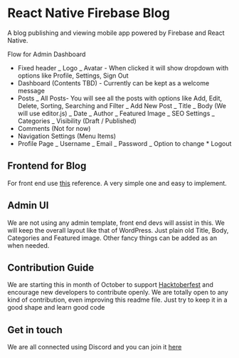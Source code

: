 # React Native Firebase Blog

A blog publishing and viewing mobile app powered by Firebase and React Native.

Flow for Admin Dashboard

- Fixed header
  _ Logo
  _ Avatar - When clicked it will show dropdown with options like Profile, Settings, Sign Out
- Dashboard (Contents TBD) - Currently can be kept as a welcome message
- Posts
  _ All Posts- You will see all the posts with options like Add, Edit, Delete, Sorting, Searching and Filter
  _ Add New Post
  _ Title
  _ Body (We will use editor.js)
  _ Date
  _ Author
  _ Featured Image
  _ SEO Settings
  _ Categories
  _ Visibility (Draft / Published)
- Comments (Not for now)
- Navigation Settings (Menu Items)
- Profile Page
  _ Username
  _ Email
  _ Password
  _ Option to change \* Logout

## Frontend for Blog

For front end use [this](https://www.taniarascia.com/) reference. A very simple one and easy to implement.

## Admin UI

We are not using any admin template, front end devs will assist in this.
We will keep the overall layout like that of WordPress.
Just plain old Title, Body, Categories and Featured image.
Other fancy things can be added as an when needed.

## Contribution Guide

We are starting this in month of October to support [Hacktoberfest](https://hacktoberfest.digitalocean.com) and encourage new developers to contribute openly. We are totally open to any kind of contribution, even improving this readme file.
Just try to keep it in a good shape and learn good code

## Get in touch

We are all connected using Discord and you can join it [here](https://discord.gg/mXfydfW)

